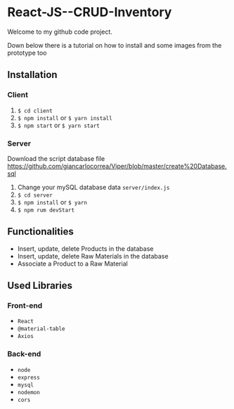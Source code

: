 # React-JS--CRUD-Inventory

Welcome to my github code project.

Down below there is a tutorial on how to install and some images from the prototype too

## Installation

### Client

1. `$ cd client`
2. `$ npm install` or `$ yarn install`
3. `$ npm start` or `$ yarn start`

### Server
Download the script database file  https://github.com/giancarlocorrea/Viper/blob/master/create%20Database.sql
1. Change your mySQL database data `server/index.js`
2. `$ cd server`
3. `$ npm install` or `$ yarn`
4. `$ npm rum devStart`

## Functionalities

- Insert, update, delete Products in the database
- Insert, update, delete Raw Materials in the database
- Associate a Product to a Raw Material

## Used Libraries

### Front-end

- `React`
- `@material-table`
- `Axios`

### Back-end

- `node`
- `express`
- `mysql`
- `nodemon`
- `cors`
